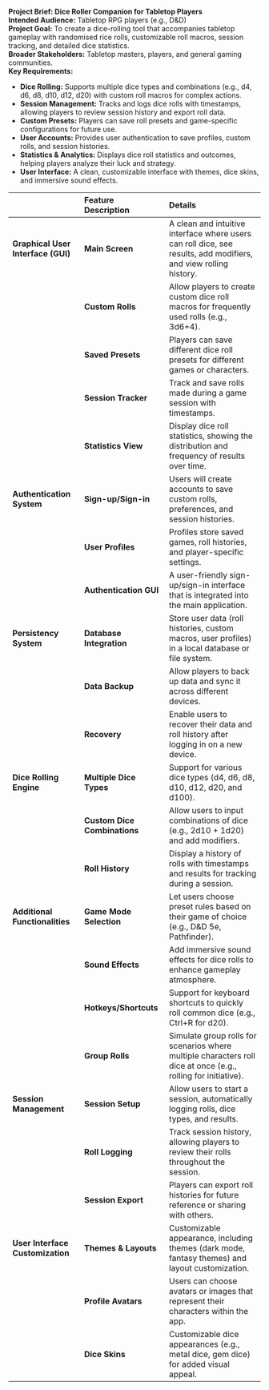**Project Brief: Dice Roller Companion for Tabletop Players**  
**Intended Audience:** Tabletop RPG players (e.g., D\&D)  
**Project Goal:** To create a dice-rolling tool that accompanies tabletop gameplay with randomised rice rolls, customizable roll macros, session tracking, and detailed dice statistics.  
**Broader Stakeholders:** Tabletop masters, players, and general gaming communities.  
**Key Requirements:**

* **Dice Rolling:** Supports multiple dice types and combinations (e.g., d4, d6, d8, d10, d12, d20) with custom roll macros for complex actions.  
* **Session Management:** Tracks and logs dice rolls with timestamps, allowing players to review session history and export roll data.  
* **Custom Presets:** Players can save roll presets and game-specific configurations for future use.  
* **User Accounts:** Provides user authentication to save profiles, custom rolls, and session histories.  
* **Statistics & Analytics:** Displays dice roll statistics and outcomes, helping players analyze their luck and strategy.  
* **User Interface:** A clean, customizable interface with themes, dice skins, and immersive sound effects.

|   | Feature Description | Details |
| :---- | :---- | :---- |
| **Graphical User Interface (GUI)** | **Main Screen** | A clean and intuitive interface where users can roll dice, see results, add modifiers, and view rolling history. |
|   | **Custom Rolls** | Allow players to create custom dice roll macros for frequently used rolls (e.g., 3d6+4). |
|   | **Saved Presets** | Players can save different dice roll presets for different games or characters. |
|   | **Session Tracker** | Track and save rolls made during a game session with timestamps. |
|   | **Statistics View** | Display dice roll statistics, showing the distribution and frequency of results over time. |
| **Authentication System** | **Sign-up/Sign-in** | Users will create accounts to save custom rolls, preferences, and session histories. |
|   | **User Profiles** | Profiles store saved games, roll histories, and player-specific settings. |
|   | **Authentication GUI** | A user-friendly sign-up/sign-in interface that is integrated into the main application. |
| **Persistency System** | **Database Integration** | Store user data (roll histories, custom macros, user profiles) in a local database or file system. |
|   | **Data Backup** | Allow players to back up data and sync it across different devices. |
|   | **Recovery** | Enable users to recover their data and roll history after logging in on a new device. |
| **Dice Rolling Engine** | **Multiple Dice Types** | Support for various dice types (d4, d6, d8, d10, d12, d20, and d100). |
|   | **Custom Dice Combinations** | Allow users to input combinations of dice (e.g., 2d10 \+ 1d20) and add modifiers. |
|   | **Roll History** | Display a history of rolls with timestamps and results for tracking during a session. |
| **Additional Functionalities** | **Game Mode Selection** | Let users choose preset rules based on their game of choice (e.g., D\&D 5e, Pathfinder). |
|   | **Sound Effects** | Add immersive sound effects for dice rolls to enhance gameplay atmosphere. |
|   | **Hotkeys/Shortcuts** | Support for keyboard shortcuts to quickly roll common dice (e.g., Ctrl+R for d20). |
|   | **Group Rolls** | Simulate group rolls for scenarios where multiple characters roll dice at once (e.g., rolling for initiative). |
| **Session Management** | **Session Setup** | Allow users to start a session, automatically logging rolls, dice types, and results. |
|   | **Roll Logging** | Track session history, allowing players to review their rolls throughout the session. |
|   | **Session Export** | Players can export roll histories for future reference or sharing with others. |
| **User Interface Customization** | **Themes & Layouts** | Customizable appearance, including themes (dark mode, fantasy themes) and layout customization. |
|   | **Profile Avatars** | Users can choose avatars or images that represent their characters within the app. |
|   | **Dice Skins** | Customizable dice appearances (e.g., metal dice, gem dice) for added visual appeal. |

